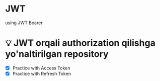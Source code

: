 # JWT
using JWT Bearer

# :bulb: JWT orqali authorization qilishga yo'naltirilgan repository

- [x] Practice with Access Token
- [x] Practice with Refresh Token
